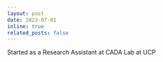 ```yaml
---
layout: post
date: 2023-07-01
inline: true
related_posts: false
---
```


Started as a Research Assistant at CADA Lab at UCP
